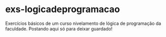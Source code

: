 # exs-logicadeprogramacao
 
 Exercícios básicos de um curso nivelamento de lógica de programação da faculdade. Postando aqui só para deixar guardado!
 
